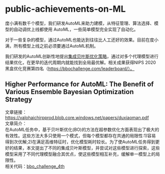 # public-achievements-on-ML
度小满有数千个模型，我们研发AutoML来助力建模，从特征管理、算法选择、模型的自动调优上线都使用 AutoML，一些简单模型完全实现了自动化。   

对于一些复杂的模型，通过AutoML也能达到往往比人工还好的效果。目前在度小满，所有模型上线之前必须要通过AutoML机制。    

我们研发的AutoML创新性地提出[集成贝叶斯优化策略](#highperformance)，通过对多个代理模型进行结果优化，在更早的迭代周期内就能找到全局最优解。相关成果获得NIPS 2020黑盒优化竞赛第四名（https://bbochallenge.com/leaderboard/）。    

## <span id='highperformance'>Higher Performance for AutoML</span>: The Benefit of Various Ensemble Bayesian Optimization Strategy
文章链接：https://valohaichirpprod.blob.core.windows.net/papers/duxiaoman.pdf  
文章简介：  
在AutoML任务中，基于贝叶斯优化(BO)的方法在超参数优化方面表现出了极大的有效性。这些方法大多只使用一个模式，但每个模型都存在共通的局限性:1)容易得到次优解;2)在满足高维特征时，优化模型耗时较长。为了使AutoML任务得到更好的结果，本文提出了不同的集成贝叶斯模型，并尝试对这些模型进行探索，这些模型采用了不同代理模型融合其优点，使这些模型相互补充，缓解单一模型上的局限性。  
相关代码：[bbo_challenge_4th](https://github.com/SupUnicorn/bbo_challenge_4th)
